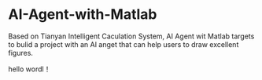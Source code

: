 # AI-Agent-with-Matlab
Based on Tianyan Intelligent Caculation System, AI Agent wit Matlab targets to bulid a project with an AI anget that can help users to draw excellent figures.

hello wordl！
